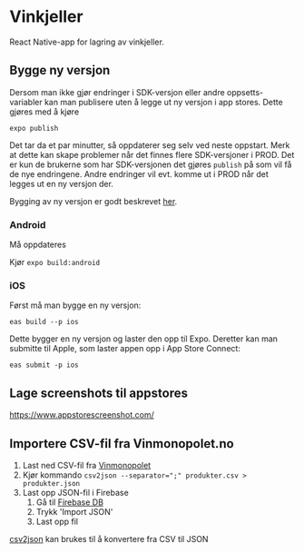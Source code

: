 # Vinkjeller

React Native-app for lagring av vinkjeller.

## Bygge ny versjon
Dersom man ikke gjør endringer i SDK-versjon eller andre oppsetts-variabler kan man publisere uten å legge ut ny versjon i app stores. Dette gjøres med å kjøre

`expo publish`

Det tar da et par minutter, så oppdaterer seg selv ved neste oppstart. Merk at dette kan skape problemer når det finnes flere SDK-versjoner i PROD. Det er kun de brukerne som har SDK-versjonen det gjøres `publish` på som vil få de nye endringene. Andre endringer vil evt. komme ut i PROD når det legges ut en ny versjon der. 

Bygging av ny versjon er godt beskrevet [her](https://docs.expo.io/distribution/building-standalone-apps/).

### Android
Må oppdateres

Kjør `expo build:android`

### iOS
Først må man bygge en ny versjon:

`eas build --p ios`

Dette bygger en ny versjon og laster den opp til Expo. Deretter kan man submitte til Apple, som laster appen opp i App Store Connect:

`eas submit -p ios`

## Lage screenshots til appstores
https://www.appstorescreenshot.com/

## Importere CSV-fil fra Vinmonopolet.no

1. Last ned CSV-fil fra [Vinmonopolet](https://www.vinmonopolet.no/medias/sys_master/products/products/hbc/hb0/8834253127710/produkter.csv)
2. Kjør kommando `csv2json --separator=";" produkter.csv > produkter.json`
3. Last opp JSON-fil i Firebase
    1. Gå til [Firebase DB](https://console.firebase.google.com/u/0/project/vinkjeller-baeb3/database/vinkjeller-baeb3/data/~2Fvinmonopolet_db)
    2. Trykk 'Import JSON'
    3. Last opp fil

[csv2json](https://github.com/julien-f/csv2json) kan brukes til å konvertere fra CSV til JSON
